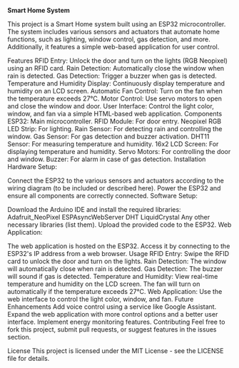 **Smart Home System**

This project is a Smart Home system built using an ESP32 microcontroller. The system includes various sensors and actuators that automate home functions, such as lighting, window control, gas detection, and more. Additionally, it features a simple web-based application for user control.

Features
RFID Entry: Unlock the door and turn on the lights (RGB Neopixel) using an RFID card.
Rain Detection: Automatically close the window when rain is detected.
Gas Detection: Trigger a buzzer when gas is detected.
Temperature and Humidity Display: Continuously display temperature and humidity on an LCD screen.
Automatic Fan Control: Turn on the fan when the temperature exceeds 27°C.
Motor Control: Use servo motors to open and close the window and door.
User Interface: Control the light color, window, and fan via a simple HTML-based web application.
Components
ESP32: Main microcontroller.
RFID Module: For door entry.
Neopixel RGB LED Strip: For lighting.
Rain Sensor: For detecting rain and controlling the window.
Gas Sensor: For gas detection and buzzer activation.
DHT11 Sensor: For measuring temperature and humidity.
16x2 LCD Screen: For displaying temperature and humidity.
Servo Motors: For controlling the door and window.
Buzzer: For alarm in case of gas detection.
Installation
Hardware Setup:

Connect the ESP32 to the various sensors and actuators according to the wiring diagram (to be included or described here).
Power the ESP32 and ensure all components are correctly connected.
Software Setup:

Download the Arduino IDE and install the required libraries:
Adafruit_NeoPixel
ESPAsyncWebServer
DHT
LiquidCrystal
Any other necessary libraries (list them).
Upload the provided code to the ESP32.
Web Application:

The web application is hosted on the ESP32. Access it by connecting to the ESP32's IP address from a web browser.
Usage
RFID Entry: Swipe the RFID card to unlock the door and turn on the lights.
Rain Detection: The window will automatically close when rain is detected.
Gas Detection: The buzzer will sound if gas is detected.
Temperature and Humidity: View real-time temperature and humidity on the LCD screen. The fan will turn on automatically if the temperature exceeds 27°C.
Web Application: Use the web interface to control the light color, window, and fan.
Future Enhancements
Add voice control using a service like Google Assistant.
Expand the web application with more control options and a better user interface.
Implement energy monitoring features.
Contributing
Feel free to fork this project, submit pull requests, or suggest features in the issues section.

License
This project is licensed under the MIT License - see the LICENSE file for details.
